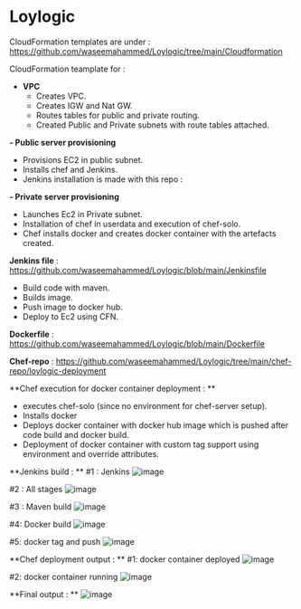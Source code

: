 # Loylogic

CloudFormation templates are under : https://github.com/waseemahammed/Loylogic/tree/main/Cloudformation

CloudFormation teamplate for : 

- **VPC**
  - Creates VPC.
  - Creates IGW and Nat GW.
  - Routes tables for public and private routing.
  - Created Public and Private subnets with route tables attached.
 
**- Public server provisioning**  
  - Provisions EC2 in public subnet.
  - Installs chef and Jenkins.
  - Jenkins installation is made with this repo : 

**- Private server provisioning**  
  - Launches Ec2 in Private subnet.
  - Installation of chef in userdata and execution of chef-solo.
  - Chef installs docker and creates docker container with the artefacts created.


**Jenkins file** : https://github.com/waseemahammed/Loylogic/blob/main/Jenkinsfile
- Build code with maven.
- Builds image.
- Push image to docker hub.
- Deploy to Ec2 using CFN.

**Dockerfile** : https://github.com/waseemahammed/Loylogic/blob/main/Dockerfile

**Chef-repo** : https://github.com/waseemahammed/Loylogic/tree/main/chef-repo/loylogic-deployment

**Chef execution for docker container deployment : ** 
 - executes chef-solo (since no environment for chef-server setup).
 - Installs docker
 - Deploys docker container with docker hub image which is pushed after code build and docker build.
 - Deployment of docker container with custom tag support using environment and override attributes.


**Jenkins build : **
#1 : Jenkins
![image](https://user-images.githubusercontent.com/23531917/115952449-96e4e400-a503-11eb-80e9-d3b854cdc8e3.png)

#2 : All stages
![image](https://user-images.githubusercontent.com/23531917/115952464-b0862b80-a503-11eb-80b9-197e79ed4e53.png)

#3 : Maven build
![image](https://user-images.githubusercontent.com/23531917/115952474-c562bf00-a503-11eb-8c03-a6f40ed7b357.png)

#4: Docker build
![image](https://user-images.githubusercontent.com/23531917/115952485-d27fae00-a503-11eb-9eb7-e07b3061838d.png)

#5: docker tag and push
![image](https://user-images.githubusercontent.com/23531917/115952493-df9c9d00-a503-11eb-93bf-e23494550794.png)


**Chef deployment output : **
#1: docker container deployed
![image](https://user-images.githubusercontent.com/23531917/115952569-533eaa00-a504-11eb-970a-bbc281160451.png)

#2: docker container running
![image](https://user-images.githubusercontent.com/23531917/115952598-7a957700-a504-11eb-8fd9-4d1dc07b7999.png)


**Final output : **
![image](https://user-images.githubusercontent.com/23531917/115952542-1ecaee00-a504-11eb-9fb0-155c49df2168.png)
